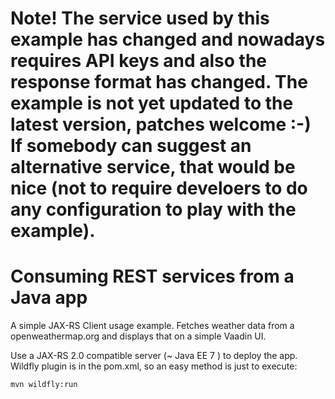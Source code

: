 # Note! The service used by this example has changed and nowadays requires API keys and also the response format has changed. The example is not yet updated to the latest version, patches welcome :-) If somebody can suggest an alternative service, that would be nice (not to require develoers to do any configuration to play with the example).

# Consuming REST services from a Java app

A simple JAX-RS Client usage example. Fetches weather data from a openweathermap.org and displays that on a simple Vaadin UI.

Use a JAX-RS 2.0 compatible server (~ Java EE 7 ) to deploy the app. Wildfly plugin is in the pom.xml, so an easy method is just to execute:

```
mvn wildfly:run
```
